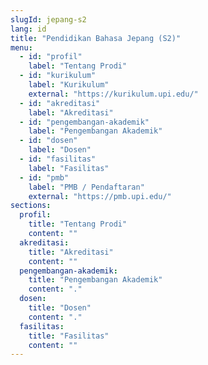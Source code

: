 ```yaml
---
slugId: jepang-s2
lang: id
title: "Pendidikan Bahasa Jepang (S2)"
menu:
  - id: "profil"
    label: "Tentang Prodi"
  - id: "kurikulum"
    label: "Kurikulum"
    external: "https://kurikulum.upi.edu/"
  - id: "akreditasi"
    label: "Akreditasi"
  - id: "pengembangan-akademik"
    label: "Pengembangan Akademik"
  - id: "dosen"
    label: "Dosen"
  - id: "fasilitas"
    label: "Fasilitas"
  - id: "pmb"
    label: "PMB / Pendaftaran"
    external: "https://pmb.upi.edu/"
sections:
  profil:
    title: "Tentang Prodi"
    content: ""
  akreditasi:
    title: "Akreditasi"
    content: ""
  pengembangan-akademik:
    title: "Pengembangan Akademik"
    content: "."
  dosen:
    title: "Dosen"
    content: "."
  fasilitas:
    title: "Fasilitas"
    content: ""
---
```

